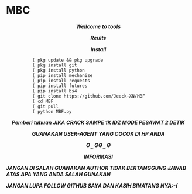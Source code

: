 # MBC 
<p align="center">
<i> <b> Wellcome to tools </b> </i>
</p>
<p align="center">
<i> <b> Reults </b> </i>
</p>
<p align="center"> 
<p align
<img src="https://user-images.githubusercontent.com/87571831/158802916-f1460f86-3ea4-4ba1-9b6b-78c4b44bf0a8.jpg">
</p>

<p align="center">
<i> <b> Install</b> </i>
</p>

              ( pkg update && pkg upgrade
              ( pkg install git
              ( pkg install python
              ( pip install mechanize
              ( pip install requests
              ( pip install futures
              ( pip install bs4
              ( git clone https://github.com/Jeeck-XN/MBF
              ( cd MBF
              ( git pull
              ( python MBF.py
              
<p align="center">
<i> <b> Pemberi tahuan</b> </i>
<i> <b> JIKA CRACK SAMPE 1K IDZ MODE PESAWAT 2 DETIK</b> </i>
</p>
<p align="center">
<i> <b> GUANAKAN USER-AGENT YANG COCOK DI HP ANDA </b> </i>
</p>
<p align="center">
<i> <b> ʘ‿ʘʘ‿ʘ</b> </i>
</p>

<p align="center">
<i> <b> INFORMASI </b> </i>
  
<i> <b> JANGAN DI SALAH GUANAKAN </b> </i>
<i> <b> AUTHOR TIDAK BERTANGGUNG JAWAB ATAS APA YANG ANDA SALAH GUNAKAN</b> </i>
</p>
<i> <b> JANGAN LUPA FOLLOW GITHUB SAYA DAN KASIH BINATANG NYA:-(</b> </i>
